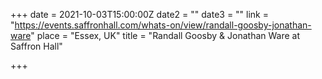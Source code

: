 +++
date = 2021-10-03T15:00:00Z
date2 = ""
date3 = ""
link = "https://events.saffronhall.com/whats-on/view/randall-goosby-jonathan-ware"
place = "Essex, UK"
title = "Randall Goosby & Jonathan Ware at Saffron Hall"

+++
